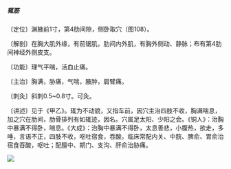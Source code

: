 ##### 辄筋

〔定位〕渊腋前1寸，第4肋间隙，侧卧取穴（图108）。

〔解剖〕在胸大肌外缘，有前锯肌，肋间内外肌，有胸外侧动、静脉；布有第4肋间神经外侧皮支。

〔功能〕理气平喘，活血止痛。

〔主治〕胸满，胁痛，气喘，腋肿，肩臂痛。

〔刺灸〕斜刺0.5~0.8寸。可灸。

〔讲述〕见于《甲乙》。辄为不动貌，又指车前，因穴主治四肢不收，胸满喘息，加之穴在肋间，肋骨排列有如辄迹，因名。穴属足太阳、少阳之会。《铜人》：治胸中暴满不得卧，喘息。《大成》：治胸中暴满不得卧，太息善悲，小腹热，欲走，多唾，言语不正，四肢不收，呕吐宿食，吞酸。临床常配内关、中脘、脾俞、胃俞治宿食吞酸，呕吐；配膻中、期门、支沟、肝俞治胁痛。

![](./img/图108.jpg)
